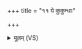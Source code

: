 +++
title = "११ ये कुकुन्धाः"

+++
<details><summary>मूलम् (VS)</summary>

ये कु॒कुन्धाः॑ कु॒कूर॑भाः॒ कृत्ती॑र्दू॒र्शानि॒ बिभ्र॑ति।  
क्ली॒बा इ॑व प्र॒नृत्य॑न्तो॒ वने॒ ये कु॒र्वते॒ घोषं॒ तानि॒तो ना॑शयामसि ॥
</details>